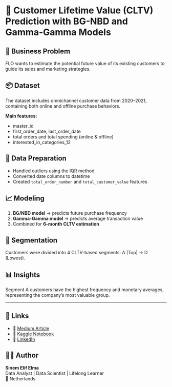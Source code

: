 # 🧮 Customer Lifetime Value (CLTV) Prediction with BG-NBD and Gamma-Gamma Models

## 🎯 Business Problem
FLO wants to estimate the potential future value of its existing customers to guide its sales and marketing strategies.

## 📦 Dataset
The dataset includes omnichannel customer data from 2020–2021, containing both online and offline purchase behaviors.

**Main features:**
- master_id
- first_order_date, last_order_date
- total orders and total spending (online & offline)
- interested_in_categories_12

## 🧹 Data Preparation
- Handled outliers using the IQR method  
- Converted date columns to datetime  
- Created `total_order_number` and `total_customer_value` features  

## 📈 Modeling
1. **BG/NBD model** → predicts future purchase frequency  
2. **Gamma-Gamma model** → predicts average transaction value  
3. Combined for **6-month CLTV estimation**

## 🧩 Segmentation
Customers were divided into 4 CLTV-based segments: A (Top) → D (Lowest).

## 📊 Insights
Segment A customers have the highest frequency and monetary averages, representing the company’s most valuable group.

---

## 🔗 Links
- 📖 [Medium Article]([link](https://medium.com/@sinemelifelma/customer-lifetime-value-cltv-prediction-with-bg-nbd-and-gamma-gamma-models-bd52daa99cd5))
- 💾 [Kaggle Notebook]([link](https://www.kaggle.com/code/sinemelifelma/cltv-prediction-with-bg-nbd-and-gamma-gamma))
- 💼 [LinkedIn]([link](https://www.linkedin.com/in/sinem-elif-elma-bab7579b/))

## 👩‍💻 Author
**Sinem Elif Elma**  
Data Analyst | Data Scientist | Lifelong Learner  
📍 Netherlands  

